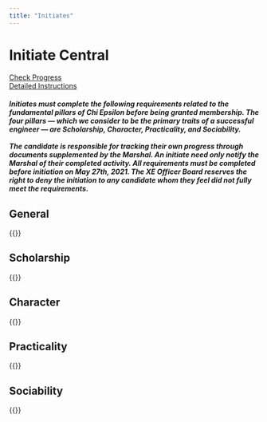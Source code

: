 ```yaml
---
title: "Initiates"
---
```

<div class="container container-grid">
  <div class="initiates-background"></div>
  <div class="initiates-content">
    <div class="page-title">
      <h1>Initiate Central</h1>
    </div>
    <div class="button-container">
      <div class="status-button">
        <a href="https://docs.google.com/spreadsheets/d/1me10x0bADeZPhVJAGDu7--Ns76LzYdqI1zfrdUB5i4Q/edit?usp=sharing" target="_blank">Check Progress</a>
      </div>
      <div class="status-button">
        <a href="https://docs.google.com/document/d/1w93Gs2KqP478XBGmMoSVxuLNkc8x5kXn4TMn3x9-zxQ/edit?usp=sharing" target="_blank">Detailed Instructions</a>
      </div>
    </div>
    <div>
      <div class="initiates-instructions">
        <h5>Initiates must complete the following requirements related to the fundamental pillars of Chi Epsilon before being granted membership. The four pillars — which we consider to be the primary traits of a successful engineer — are Scholarship, Character, Practicality, and Sociability.<br><br>The candidate is responsible for tracking their own progress through documents supplemented by the Marshal. An initiate need only notify the Marshal of their completed activity. All requirements must be completed before initiation on May 27th, 2021. The XE Officer Board reserves the right to deny the initiation to any candidate whom they feel did not fully meet the requirements.</h5>
      </div>
    <div class="tasks-grid">
      <div class="tasks-title"><h2>General</h2></div>
      <div class="tasks-container">
        {{<general_taskcards>}}
      </div>
      <div class="tasks-title"><h2>Scholarship</h2></div>
      <div class="tasks-container">
        {{<scholarship_taskcards>}}
      </div>
      <div class="tasks-title"><h2>Character</h2></div>
      <div class="tasks-container">
        {{<character_taskcards>}}
      </div>
      <div class="tasks-title"><h2>Practicality</h2></div>
        <div class="tasks-container">
        {{<practicality_taskcards>}}
      </div>
      <div class="tasks-title"><h2>Sociability</h2></div>
      <div class="tasks-container">
        {{<sociability_taskcards>}}
        </div>
      </div>
    </div>
  </div>
</div>
